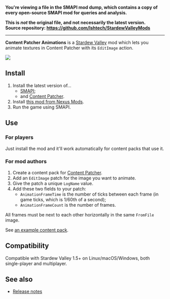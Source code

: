 **You're viewing a file in the SMAPI mod dump, which contains a copy of every open-source SMAPI mod
for queries and analysis.**

**This is _not_ the original file, and not necessarily the latest version.**  
**Source repository: https://github.com/lshtech/StardewValleyMods**

----

**Content Patcher Animations** is a [Stardew Valley](http://stardewvalley.net/) mod which lets you
animate textures in Content Patcher with its `EditImage` action.

![](screenshot.gif)

## Install
1. Install the latest version of...
   * [SMAPI](https://smapi.io);
   * and [Content Patcher](https://www.nexusmods.com/stardewvalley/mods/1915).
2. Install [this mod from Nexus Mods](http://www.nexusmods.com/stardewvalley/mods/3853).
3. Run the game using SMAPI.

## Use
### For players
Just install the mod and it'll work automatically for content packs that use it.

### For mod authors
1. Create a content pack for [Content Patcher](https://www.nexusmods.com/stardewvalley/mods/1915).
2. Add an `EditImage` patch for the image you want to animate.
3. Give the patch a unique `LogName` value.
4. Add these two fields to your patch:
   * `AnimationFrameTime` is the number of ticks between each frame (in game ticks, which is 1/60th
     of a second);
   * `AnimationFrameCount` is the number of frames.

All frames must be next to each other horizontally in the same `FromFile` image.

See [an example content pack](https://spacechase0.com/files/sdvmod/ContentPatcherAnimationTest.zip).

## Compatibility
Compatible with Stardew Valley 1.5+ on Linux/macOS/Windows, both single-player and multiplayer.

## See also
* [Release notes](release-notes.md)
